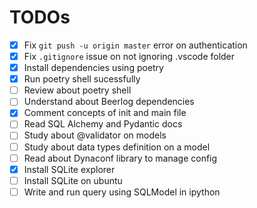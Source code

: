 # TODOs 

- [X] Fix `git push -u origin master` error on authentication
- [X] Fix `.gitignore` issue on not ignoring .vscode folder
- [X] Install dependencies using poetry
- [X] Run poetry shell sucessfully
- [ ] Review about poetry shell
- [ ] Understand about Beerlog dependencies
- [X] Comment concepts of init and main file
- [ ] Read SQL Alchemy and Pydantic docs
- [ ] Study about @validator on models
- [ ] Study about data types definition on a model
- [ ] Read about Dynaconf library to manage config
- [X] Install SQLite explorer
- [ ] Install SQLite on ubuntu
- [ ] Write and run query using SQLModel in ipython